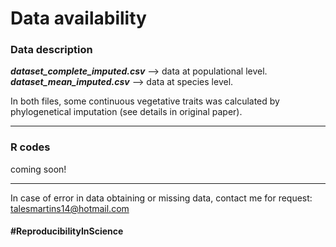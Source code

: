 # Data availability

### Data description

***dataset_complete_imputed.csv*** --> data at populational level.  
***dataset_mean_imputed.csv*** --> data at species level.

In both files, some continuous vegetative traits was calculated by phylogenetical imputation (see details in original paper).

---------

### R codes

coming soon!

---------
In case of error in data obtaining or missing data, contact me for request: talesmartins14@hotmail.com


#### #ReproducibilityInScience



